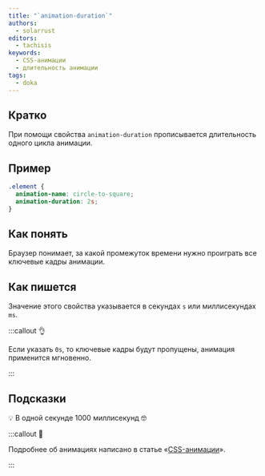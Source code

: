 ```yaml
---
title: "`animation-duration`"
authors:
  - solarrust
editors:
  - tachisis
keywords:
  - CSS-анимации
  - длительность анимации
tags:
  - doka
---
```


## Кратко

При помощи свойства `animation-duration` прописывается длительность одного цикла анимации.

## Пример

```css
.element {
  animation-name: circle-to-square;
  animation-duration: 2s;
}
```

## Как понять

Браузер понимает, за какой промежуток времени нужно проиграть все ключевые кадры анимации.

## Как пишется

Значение этого свойства указывается в секундах `s` или миллисекундах `ms`.

:::callout 👌

Если указать `0s`, то ключевые кадры будут пропущены, анимация применится мгновенно.

:::

## Подсказки

💡 В одной секунде 1000 миллисекунд 🤓

:::callout 🦄

Подробнее об анимациях написано в статье «[CSS-анимации](/css/animation)».

:::
